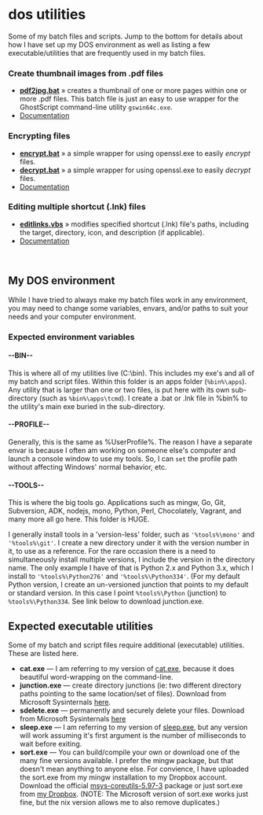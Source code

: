 dos utilities
=============

Some of my batch files and scripts. Jump to the bottom for details about how I have set up my DOS environment as well as listing a few executable/utilities that are frequently used in my batch files.

### Create thumbnail images from .pdf files

* [__pdf2jpg.bat__](https://github.com/kodybrown/dos/blob/master/pdf2jpg.bat) » creates a thumbnail of one or more pages within one or more .pdf files. This batch file is just an easy to use wrapper for the GhostScript command-line utility `gswin64c.exe`.
* [Documentation](https://github.com/kodybrown/dos/blob/master/pdf2jpg.bat.md)

### Encrypting files

* [__encrypt.bat__](https://github.com/kodybrown/dos/blob/master/encrypt.bat) » a simple wrapper for using openssl.exe to easily _encrypt_ files.
* [__decrypt.bat__](https://github.com/kodybrown/dos/blob/master/decrypt.bat) » a simple wrapper for using openssl.exe to easily _decrypt_ files.
* [Documentation](https://github.com/kodybrown/dos/blob/master/encrypt.bat.md)


### Editing multiple shortcut (.lnk) files

* [__editlinks.vbs__](https://github.com/kodybrown/dos/blob/master/editlinks.vbs) » modifies specified shortcut (.lnk) file's paths, including the target, directory, icon, and description (if applicable).
* [Documentation](https://github.com/kodybrown/dos/blob/master/editlinks.vbs.md)

<p>&nbsp;</p>

## My DOS environment


While I have tried to always make my batch files work in any environment, you may need to change some variables, envars, and/or paths to suit your needs and your computer environment.

### Expected environment variables

#### __--BIN--__

This is where all of my utilities live (C:\bin). This includes my exe's and all of my batch and script files. Within this folder is an apps folder (`%bin%\apps`). Any utility that is larger than one or two files, is put here with its own sub-directory (such as `%bin%\apps\tcmd`). I create a .bat or .lnk file in %bin% to the utility's main exe buried in the sub-directory.

#### __--PROFILE--__

Generally, this is the same as %UserProfile%. The reason I have a separate envar is because I often am working on someone else's computer and launch a console window to use my tools. So, I can `set` the profile path without affecting Windows' normal behavior, etc.

#### __--TOOLS--__

This is where the big tools go. Applications such as mingw, Go, Git, Subversion, ADK, nodejs, mono, Python, Perl, Chocolately, Vagrant, and many more all go here. This folder is HUGE.

I generally install tools in a 'version-less' folder, such as `'%tools%\mono'` and `'%tools%\git'`. I create a new directory under it with the version number in it, to use as a reference. For the rare occasion there is a need to simultaneously install multiple versions, I include the version in the directory name. The only example I have of that is Python 2.x and Python 3.x, which I install to `'%tools%\Python276'` and `'%tools%\Python334'`. (For my default Python version, I create an un-versioned junction that points to my default or standard version. In this case I point `%tools%\Python` (junction) to `%tools%\Python334`. See link below to download junction.exe.

## Expected executable utilities

Some of my batch and script files require additional (executable) utilities. These are listed here.

* __cat.exe__ — I am referring to my version of [cat.exe](https://github.com/kodybrown/cat), because it does beautiful word-wrapping on the command-line.
* __junction.exe__ — create directory junctions (ie: two different directory paths pointing to the same location/set of files). Download from Microsoft Sysinternals [here](http://technet.microsoft.com/en-us/sysinternals/bb896768.aspx).
* __sdelete.exe__ — permanently and securely delete your files. Download from Microsoft Sysinternals [here](http://technet.microsoft.com/en-us/sysinternals/bb897443.aspx)
* __sleep.exe__ — I am referring to my version of [sleep.exe](https://github.com/kodybrown/sleep), but any version will work assuming it's first argument is the number of milliseconds to wait before exiting.
* __sort.exe__ — You can build/compile your own or download one of the many fine versions available. I prefer the mingw package, but that doesn't mean anything to anyone else. For convience, I have uploaded the sort.exe from my mingw installation to my Dropbox account. Download the official [msys-coreutils-5.97-3](http://sourceforge.net/projects/mingw/files/MSYS/Base/coreutils/coreutils-5.97-3/) package or just sort.exe from [my Dropbox](https://dl.dropboxusercontent.com/u/123747/utils/sort.exe). (NOTE: The Microsoft version of sort.exe works just fine, but the nix version allows me to also remove duplicates.)
